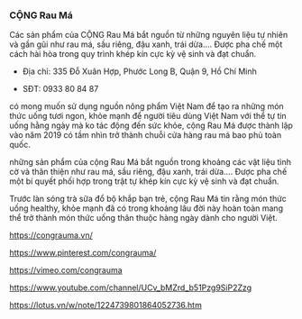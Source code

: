 ### CỘNG Rau Má

Các sản phẩm của CỘNG Rau Má bắt nguồn từ những nguyên liệu tự nhiên và gần gũi như rau má, sầu riêng, đậu xanh, trái dừa…. Được pha chế một cách hài hòa trong quy trình khép kín cực kỳ vệ sinh và đạt chuẩn.

- Địa chỉ: 335 Đỗ Xuân Hợp, Phước Long B, Quận 9, Hồ Chí Minh

- SĐT: 0933 80 84 87

có mong muốn sử dụng nguồn nông phẩm Việt Nam để tạo ra những món thức uống tươi ngon, khỏe mạnh để người tiêu dùng Việt Nam với thể tự tin uống hằng ngày mà ko tác động đến sức khỏe, cộng Rau Má được thành lập vào năm 2019 có tầm nhìn trở thành chuỗi cửa hàng rau má bao phủ toàn quốc.

những sản phẩm của cộng Rau Má bắt nguồn trong khoảng các vật liệu tình cờ và thân thiện như rau má, sầu riêng, đậu xanh, trái dừa…. Được pha chế một bí quyết phối hợp trong trật tự khép kín cực kỳ vệ sinh và đạt chuẩn.

Trước làn sóng trà sữa đổ bộ khắp bạn trẻ, cộng Rau Má tin rằng món thức uống healthy, khỏe mạnh đã có trong khoảng lâu đời này hoàn toàn mang thể trở thành món thức uống thân thuộc hàng ngày dành cho người Việt.

https://congrauma.vn/

https://www.pinterest.com/congrauma/

https://vimeo.com/congrauma

https://www.youtube.com/channel/UCv_bMZrd_b51Pzg9SiP2Zzg

https://lotus.vn/w/note/1224739801864052736.htm

